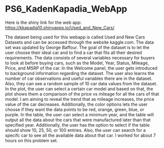 # PS6_KadenKapadia_WebApp

Here is the shiny link for the web app: https://kkapadia10.shinyapps.io/Used_and_New_Cars/

The dataset being used for this webapp is called Used and New Cars Datasets and can be accessed through the website kaggle.com. The data set was updated by George Baffour. 
The goal of the dataset is to let the user choose their ideal car and to find a car that fits all their desired requirements. 
The data consists of several variables necessary for buyers to look at before buying cars, such as the Model, Year, Status, Mileage, Price, and MSRP of the car. 
In the Welcome panel, the user gets introduced to background information regarding the dataset. The user also learns the number of car observations and useful variables there are in the dataset. Also, they can see a random sample of 10 car data values from the dataset.
In the plot, the user can select a certain car model and based on that, the plot shows them a comparison of the price vs mileage for all the cars of that model. I am aiming to reveal the trend that as mileage increases, the price value of the car decreases. Additionally, the color options lets the user choose if they want the data points to be red, orange, green, blue, or purple. 
In the table, the user can select a minimum year, and the table will output all the data about the cars that were manufactured later than that specified year. Additionally, the user has the option to select if the table should show 10, 25, 50, or 100 entries. Also, the user can search for a specifc car to see all the available data about that car.
I worked for about 7 hours on this problem set.
